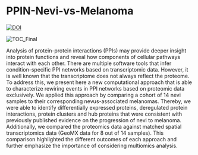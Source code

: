 # PPIN-Nevi-vs-Melanoma
[![DOI](https://zenodo.org/badge/849765878.svg)](https://doi.org/10.5281/zenodo.13903581)


![TOC_Final](https://github.com/user-attachments/assets/df8b58c6-b8ad-4c06-abe6-366aacf527d8)


Analysis of protein-protein interactions (PPIs) may provide deeper insight into protein functions and reveal how components of cellular pathways interact with each other. There are multiple software tools that infer condition-specific PPI networks based on transcriptomic data. However, it is well known that the transcriptome does not always reflect the proteome. To address this, we present here a new computational approach that is able to characterize rewiring events in PPI networks based on proteomic data exclusively. We applied this approach by comparing a cohort of 14 nevi samples to their corresponding nevus-associated melanomas. Thereby, we were able to identify differentially expressed proteins, deregulated protein interactions, protein clusters and hub proteins that were consistent with previously published evidence on the progression of nevi to melanoma. Additionally, we compared the proteomics data against matched spatial transcriptomics data (GeoMX data for 8 out of 14 samples). This comparison highlighted the different outcomes of each approach and further emphasize the importance of considering multiomics analysis.
